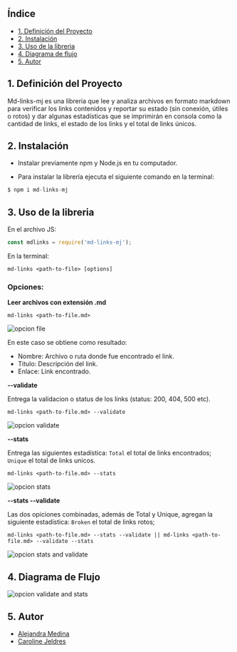 
## Índice

* [1. Definición del Proyecto](#1-Definición-del-Proyecto)
* [2. Instalación](#2-Instalación)
* [3. Uso de la libreria](#3-Uso-de-la-libreria)
* [4. Diagrama de flujo](#4-Diagrama-de-flujo)
* [5. Autor](#5-Autor)


## 1. Definición del Proyecto

Md-links-mj es una libreria que lee y analiza archivos en formato markdown para verificar los links contenidos y reportar su estado (sin conexión, útiles o rotos) y dar algunas estadísticas que se imprimirán en consola como la cantidad de links, el estado de los links y  el total de links únicos.



## 2. Instalación

* Instalar previamente npm y Node.js en tu computador.

* Para instalar la librería ejecuta el siguiente comando en la terminal:

```js
$ npm i md-links-mj
```
## 3. Uso de la libreria

 En el archivo JS:

```js
const mdlinks = require('md-links-mj');   
```

En la terminal:
 ```
md-links <path-to-file> [options]   
```


### Opciones:

**Leer archivos con extensión .md**

 ```
md-links <path-to-file.md>   
```
![opcion file](https://i.imgur.com/nAyfkyT.png)

En este caso se obtiene como resultado:
- Nombre: Archivo o ruta donde fue encontrado el link.
- Titulo: Descripción del link.
- Enlace: Link encontrado.


**--validate**

Entrega la validacion o status de los links (status: 200, 404, 500 etc).

 ```
md-links <path-to-file.md> --validate  
```
![opcion validate](https://i.imgur.com/Ga5GRwT.png)


**--stats**

Entrega las siguientes estadística: `Total` el total de links encontrados; `Unique` el total de links unicos.

 ```
md-links <path-to-file.md> --stats  
```

![opcion stats](https://i.imgur.com/EqeaUJ3.png)


**--stats --validate**

Las dos opiciones combinadas, además de Total y Unique, agregan la siguiente estadística: `Broken` el total de links rotos;

`md-links <path-to-file.md> --stats --validate || md-links <path-to-file.md> --validate --stats`

![opcion stats and validate](https://i.imgur.com/rTjYBp4.png)


## 4. Diagrama de Flujo
![opcion validate and stats](https://i.imgur.com/t4zfZLl.jpg)

## 5. Autor
* [Alejandra Medina](https://github.com/asmedina24) 
* [Caroline Jeldres](https://github.com/Caroline-Jeldres) 